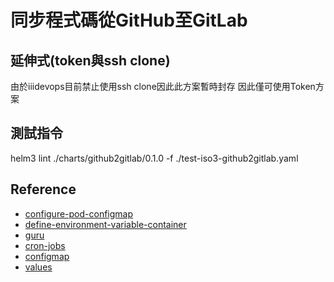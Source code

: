 # 同步程式碼從GitHub至GitLab

## 延伸式(token與ssh clone)
由於iiidevops目前禁止使用ssh clone因此此方案暫時封存
因此僅可使用Token方案

## 測試指令
helm3 lint ./charts/github2gitlab/0.1.0 -f ./test-iso3-github2gitlab.yaml

## Reference
* [configure-pod-configmap](https://kubernetes.io/docs/tasks/configure-pod-container/configure-pod-configmap/)
* [define-environment-variable-container](https://kubernetes.io/docs/tasks/inject-data-application/define-environment-variable-container/)
* [guru](https://crontab.guru/#*/5_*_*_*_*)
* [cron-jobs](https://kubernetes.io/docs/concepts/workloads/controllers/cron-jobs/)
* [configmap](https://kubernetes.io/docs/concepts/configuration/configmap/)
* [values](https://helm.sh/docs/chart_best_practices/values/)